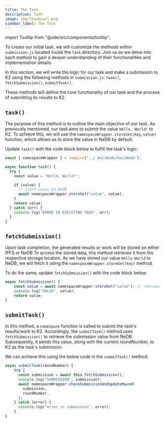 ```yaml
---
title: The Task
description: Task
image: img/thumbnail.png
sidebar_label: The Task
---
```


import Tooltip from "@site/src/components/tooltip";

To create our initial task, we will customize the methods within `submission.js` located inside the `task` directory. Join us as we delve into each method to gain a deeper understanding of their functionalities and implementation details.

In this section, we will write the logic for our task and make a submission to K2 using the following methods in `submission.js`: `task()`, `fetchSubmission()`, `submitTask()`.

These methods will define the core functionality of our task and the process of submitting its results to K2.

## `task()`

The purpose of this method is to outline the main objective of our task. As previously mentioned, our task aims to submit the value `Hello, World!` to K2. To achieve this, we will use the `namespaceWrapper.storeSet(key,value)` function, which allows us to store the value in NeDB by default.

Update `task()` with the code block below to fulfill the task's logic:

```js
const { namespaceWrapper } = require("../_koiiNode/koiiNode");

async function task() {
  try {
    const value = "Hello, World!";

    if (value) {
      // store value on NeDB
      await namespaceWrapper.storeSet("value", value);
    }
    return value;
  } catch (err) {
    console.log("ERROR IN EXECUTING TASK", err);
  }
}
```

## `fetchSubmission()`

Upon task completion, the generated results or work will be stored on either IPFS or NeDB To access the stored data, this method retrieves it from the respective storage location. As we have stored our value `Hello World` to NeDB, we will fetch it using the `namespaceWrapper.storeGet(key)` method.

To do the same, update `fetchSubmission()` with the code block below:

```js
async fetchSubmission() {
    const value = await namespaceWrapper.storeGet("value"); // retrieves the value
    console.log("VALUE", value);
    return value;
}
```

## `submitTask()`

In this method, a `namespace` function is called to submit the task's results/work to K2. Accordingly, the `submitTask()` method uses `fetchSubmission()` to retrieve the submission value from NeDB. Subsequently, it sends this value, along with the current roundNumber, to K2 as the task's submission.

We can achieve this using the below code in the `submitTask()` method:

```js
async submitTask(roundNumber) {
    try {
      const submission = await this.fetchSubmission();
      console.log("SUBMISSION", submission);
      await namespaceWrapper.checkSubmissionAndUpdateRound(
        submission,
        roundNumber,
      );
    } catch (error) {
      console.log("error in submission", error);
    }
}
```
